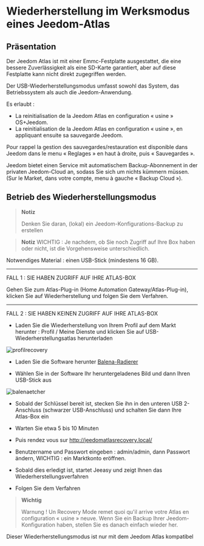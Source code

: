 # Wiederherstellung im Werksmodus eines Jeedom-Atlas

## Präsentation

Der Jeedom Atlas ist mit einer Emmc-Festplatte ausgestattet, die eine bessere Zuverlässigkeit als eine SD-Karte garantiert, aber auf diese Festplatte kann nicht direkt zugegriffen werden.

Der USB-Wiederherstellungsmodus umfasst sowohl das System, das Betriebssystem als auch die Jeedom-Anwendung.

Es erlaubt :

- La reinitialisation de la Jeedom Atlas en configuration « usine » OS+Jeedom.
- La reinitialisation de la Jeedom Atlas en configuration « usine », en appliquant ensuite sa sauvegarde Jeedom.

Pour rappel la gestion des sauvegardes/restauration est disponible dans Jeedom dans le menu « Reglages » en haut à droite, puis « Sauvegardes ».

Jeedom bietet einen Service mit automatischem Backup-Abonnement in der privaten Jeedom-Cloud an, sodass Sie sich um nichts kümmern müssen. (Sur le Market, dans votre compte, menu à gauche « Backup Cloud »).

## Betrieb des Wiederherstellungsmodus

>**Notiz**
>
>Denken Sie daran, (lokal) ein Jeedom-Konfigurations-Backup zu erstellen


>**Notiz**
WICHTIG : Je nachdem, ob Sie noch Zugriff auf Ihre Box haben oder nicht, ist die Vorgehensweise unterschiedlich.



Notwendiges Material : einen USB-Stick (mindestens 16 GB).
***




FALL 1 : SIE HABEN ZUGRIFF AUF IHRE ATLAS-BOX


Gehen Sie zum Atlas-Plug-in (Home Automation Gateway/Atlas-Plug-in), klicken Sie auf Wiederherstellung und folgen Sie dem Verfahren.

***



FALL 2 : SIE HABEN KEINEN ZUGRIFF AUF IHRE ATLAS-BOX



- Laden Sie die Wiederherstellung von Ihrem Profil auf dem Markt herunter : Profil / Meine Dienste und klicken Sie auf USB-Wiederherstellungsatlas herunterladen

![profilrecovery](https://github.com/jeedom/documentations/blob/master/de_DE/installation/images/profilrecovery.png)



- Laden Sie die Software herunter [Balena-Radierer](https://www.balena.io/etcher/)



- Wählen Sie in der Software Ihr heruntergeladenes Bild und dann Ihren USB-Stick aus 

![balenaetcher](https://github.com/jeedom/documentations/blob/master/de_DE/installation/images/balenaetcher.png)



- Sobald der Schlüssel bereit ist, stecken Sie ihn in den unteren USB 2-Anschluss (schwarzer USB-Anschluss) und schalten Sie dann Ihre Atlas-Box ein



- Warten Sie etwa 5 bis 10 Minuten



- Puis rendez vous sur http://jeedomatlasrecovery.local/



- Benutzername und Passwort eingeben :  admin/admin, dann Passwort ändern, WICHTIG : ein Marktkonto eröffnen.



- Sobald dies erledigt ist, startet Jeeasy und zeigt Ihnen das Wiederherstellungsverfahren



- Folgen Sie dem Verfahren




> **Wichtig**
>
> Warnung ! Un Recovery Mode remet quoi qu'il arrive votre Atlas en configuration « usine » neuve. Wenn Sie ein Backup Ihrer Jeedom-Konfiguration haben, stellen Sie es danach einfach wieder her.
> 

Dieser Wiederherstellungsmodus ist nur mit dem Jeedom Atlas kompatibel
